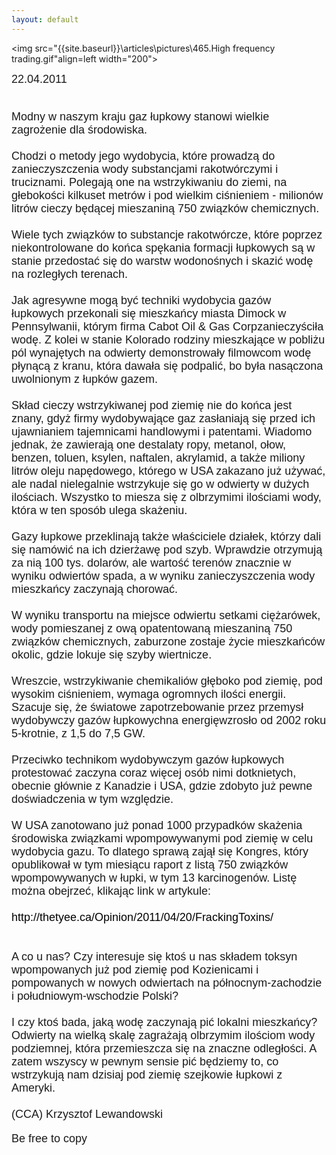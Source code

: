 ```yaml
---
layout: default
---
```

<img src="{{site.baseurl}}\articles\pictures\465.High frequency trading.gif"align=left width="200"><!--70-->
<p style="margin: 0px 0px 18px; font-size: 18px; font-family: Helvetica;">22.04.2011</p><p style="margin: 0px 0px 18px; font-size: 18px; font-family: Helvetica;"><br>Modny w naszym kraju gaz łupkowy stanowi wielkie zagrożenie dla środowiska.<br><br>Chodzi o metody jego wydobycia, które prowadzą do zanieczyszczenia wody substancjami rakotwórczymi i truciznami. Polegają one na wstrzykiwaniu do ziemi, na głebokości kilkuset metrów i pod wielkim ciśnieniem - milionów litrów cieczy będącej mieszaniną 750 związków chemicznych.<br><br>Wiele tych związków to substancje rakotwórcze, które poprzez niekontrolowane do końca spękania formacji łupkowych są w stanie przedostać się do warstw wodonośnych i skazić wodę na rozległych terenach.<br><br>Jak agresywne mogą być techniki wydobycia gazów łupkowych przekonali się mieszkańcy miasta Dimock w Pennsylwanii, którym firma Cabot Oil &amp; Gas Corpzanieczyściła wodę. Z kolei w stanie Kolorado rodziny mieszkające w pobliżu pól wynajętych na odwierty demonstrowały filmowcom wodę płynącą z kranu, która dawała się podpalić, bo była nasączona uwolnionym z łupków gazem.<br><br>Skład cieczy wstrzykiwanej pod ziemię nie do końca jest znany, gdyż firmy wydobywające gaz zasłaniają się przed ich ujawnianiem tajemnicami handlowymi i patentami. Wiadomo jednak, że zawierają one destalaty ropy, metanol, ołow, benzen, toluen, ksylen, naftalen, akrylamid, a także miliony litrów oleju napędowego, którego w USA zakazano już używać, ale nadal nielegalnie wstrzykuje się go w odwierty w dużych ilościach. Wszystko to miesza się z olbrzymimi ilościami wody, która w ten sposób ulega skażeniu.<br><br>Gazy łupkowe przeklinają także właściciele działek, którzy dali się namówić na ich dzierżawę pod szyb. Wprawdzie otrzymują za nią 100 tys. dolarów, ale wartość terenów znacznie w wyniku odwiertów spada, a w wyniku zanieczyszczenia wody mieszkańcy zaczynają chorować.<br><br>W wyniku transportu na miejsce odwiertu setkami ciężarówek, wody pomieszanej z ową opatentowaną mieszaniną 750 związków chemicznych, zaburzone zostaje życie mieszkańców okolic, gdzie lokuje się szyby wiertnicze.<br><br>Wreszcie, wstrzykiwanie chemikaliów głęboko pod ziemię, pod wysokim ciśnieniem, wymaga ogromnych ilości energii. Szacuje się, że światowe zapotrzebowanie przez przemysł wydobywczy gazów łupkowychna energięwzrosło od 2002 roku 5-krotnie, z 1,5 do 7,5 GW.<br><br>Przeciwko technikom wydobywczym gazów łupkowych protestować zaczyna coraz więcej osób nimi dotknietych, obecnie głównie z Kanadzie i USA, gdzie zdobyto już pewne doświadczenia w tym względzie.<br><br>W USA zanotowano już ponad 1000 przypadków skażenia środowiska związkami wpompowywanymi pod ziemię w celu wydobycia gazu. To dlatego sprawą zajął się Kongres, który opublikował w tym miesiącu raport z listą 750 związków wpompowywanych w łupki, w tym 13 karcinogenów. Listę można obejrzeć, klikając link w artykule:<br><br><a href="http://thetyee.ca/Opinion/2011/04/20/FrackingToxins/" title="artykul z linkiem do listy" target="" style="padding-top: 0px; padding-right: 0px; padding-bottom: 0px; padding-left: 0px; -webkit-border-horizontal-spacing: 0px; -webkit-border-vertical-spacing: 0px; border-top-width: 0px; border-right-width: 0px; border-bottom-width: 0px; border-left-width: 0px; margin-top: 0px; margin-right: 0px; margin-bottom: 0px; margin-left: 0px; color: black; text-decoration: none; ">http://thetyee.ca/Opinion/2011/04/20/FrackingToxins/</a><br><br><br>A co u nas? Czy interesuje się ktoś u nas składem toksyn wpompowanych już pod ziemię pod Kozienicami i pompowanych w nowych odwiertach na północnym-zachodzie i południowym-wschodzie Polski?<br><br>I czy ktoś bada, jaką wodę zaczynają pić lokalni mieszkańcy? Odwierty na wielką skalę zagrażają olbrzymim ilościom wody podziemnej, która przemieszcza się na znaczne odległości. A zatem wszyscy w pewnym sensie pić będziemy to, co wstrzykują nam dzisiaj pod ziemię szejkowie łupkowi z Ameryki.<br><br>(CCA) Krzysztof Lewandowski</p><p style="margin: 0px 0px 18px; font-size: 18px; font-family: Helvetica;">Be free to copy</p>